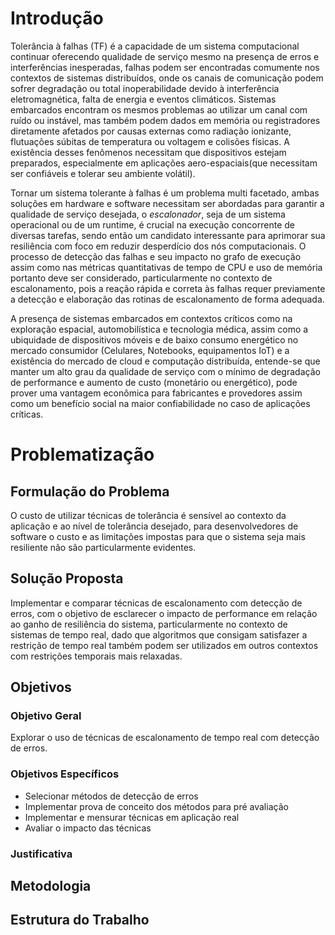 # Introdução

Tolerância à falhas (TF) é a capacidade de um sistema computacional continuar
oferecendo qualidade de serviço mesmo na presença de erros e interferências
inesperadas, falhas podem ser encontradas comumente nos contextos de sistemas
distribuídos, onde os canais de comunicação podem sofrer degradação ou total
inoperabilidade devido à interferência eletromagnética, falta de energia e
eventos climáticos. Sistemas embarcados encontram os mesmos problemas ao
utilizar um canal com ruído ou instável, mas também podem dados em memória ou
registradores diretamente afetados por causas externas como radiação ionizante,
flutuações súbitas de temperatura ou voltagem e colisões físicas. A existência
desses fenômenos necessitam que dispositivos estejam preparados, especialmente
em aplicações aero-espaciais(que necessitam ser confiáveis e tolerar seu
ambiente volátil).

Tornar um sistema tolerante à falhas é um problema multi facetado, ambas soluções em hardware e software necessitam ser abordadas para garantir a qualidade de serviço desejada, o *escalonador*, seja de um sistema operacional ou de um runtime, é crucial na execução concorrente de diversas tarefas, sendo então um candidato interessante para aprimorar sua resiliência com foco em reduzir desperdício dos nós computacionais. O processo de detecção das falhas e seu impacto no grafo de execução assim como nas métricas quantitativas de tempo de CPU e uso de memória portanto deve ser considerado, particularmente no contexto de escalonamento, pois a reação rápida e correta às falhas requer previamente a detecção e elaboração das rotinas de escalonamento de forma adequada.

A presença de sistemas embarcados em contextos críticos como na exploração
espacial, automobilística e tecnologia médica, assim como a ubiquidade de
dispositivos móveis e de baixo consumo energético no mercado consumidor
(Celulares, Notebooks, equipamentos IoT) e a existência do mercado de cloud e
computação distribuída, entende-se que manter um alto grau da qualidade de
serviço com o mínimo de degradação de performance e aumento de custo (monetário
ou energético), pode prover uma vantagem econômica para fabricantes e
provedores assim como um benefício social na maior confiabilidade no caso de
aplicações críticas.

# Problematização

## Formulação do Problema

O custo de utilizar técnicas de tolerância é sensível ao contexto da aplicação
e ao nível de tolerância desejado, para desenvolvedores de software o custo e
as limitações impostas para que o sistema seja mais resiliente não são
particularmente evidentes.

## Solução Proposta

Implementar e comparar técnicas de escalonamento com detecção de erros, com o
objetivo de esclarecer o impacto de performance em relação ao ganho de
resiliência do sistema, particularmente no contexto de sistemas de tempo real,
dado que algoritmos que consigam satisfazer a restrição de tempo real também
podem ser utilizados em outros contextos com restrições temporais mais
relaxadas.

## Objetivos

### Objetivo Geral

Explorar o uso de técnicas de escalonamento de tempo real com detecção de erros.

### Objetivos Específicos

- Selecionar métodos de detecção de erros
- Implementar prova de conceito dos métodos para pré avaliação
- Implementar e mensurar técnicas em aplicação real
- Avaliar o impacto das técnicas

### Justificativa

## Metodologia

## Estrutura do Trabalho

